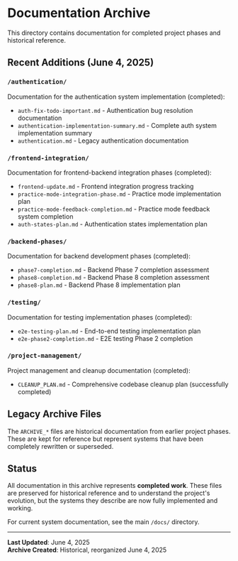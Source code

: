 # Documentation Archive

This directory contains documentation for completed project phases and historical reference.

## Recent Additions (June 4, 2025)

### `/authentication/`
Documentation for the authentication system implementation (completed):
- `auth-fix-todo-important.md` - Authentication bug resolution documentation
- `authentication-implementation-summary.md` - Complete auth system implementation summary
- `authentication.md` - Legacy authentication documentation

### `/frontend-integration/`
Documentation for frontend-backend integration phases (completed):
- `frontend-update.md` - Frontend integration progress tracking
- `practice-mode-integration-phase.md` - Practice mode implementation plan
- `practice-mode-feedback-completion.md` - Practice mode feedback system completion
- `auth-states-plan.md` - Authentication states implementation plan

### `/backend-phases/`
Documentation for backend development phases (completed):
- `phase7-completion.md` - Backend Phase 7 completion assessment
- `phase8-completion.md` - Backend Phase 8 completion assessment
- `phase8-plan.md` - Backend Phase 8 implementation plan

### `/testing/`
Documentation for testing implementation phases (completed):
- `e2e-testing-plan.md` - End-to-end testing implementation plan
- `e2e-phase2-completion.md` - E2E testing Phase 2 completion

### `/project-management/`
Project management and cleanup documentation (completed):
- `CLEANUP_PLAN.md` - Comprehensive codebase cleanup plan (successfully completed)

## Legacy Archive Files

The `ARCHIVE_*` files are historical documentation from earlier project phases. These are kept for reference but represent systems that have been completely rewritten or superseded.

## Status

All documentation in this archive represents **completed work**. These files are preserved for historical reference and to understand the project's evolution, but the systems they describe are now fully implemented and working.

For current system documentation, see the main `/docs/` directory.

---

**Last Updated**: June 4, 2025  
**Archive Created**: Historical, reorganized June 4, 2025
